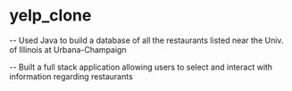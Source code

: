 # yelp_clone

-- Used Java to build a database of all the restaurants listed near the Univ. of Illinois at Urbana-Champaign

-- Built a full stack application allowing users to select and interact with information regarding restaurants
